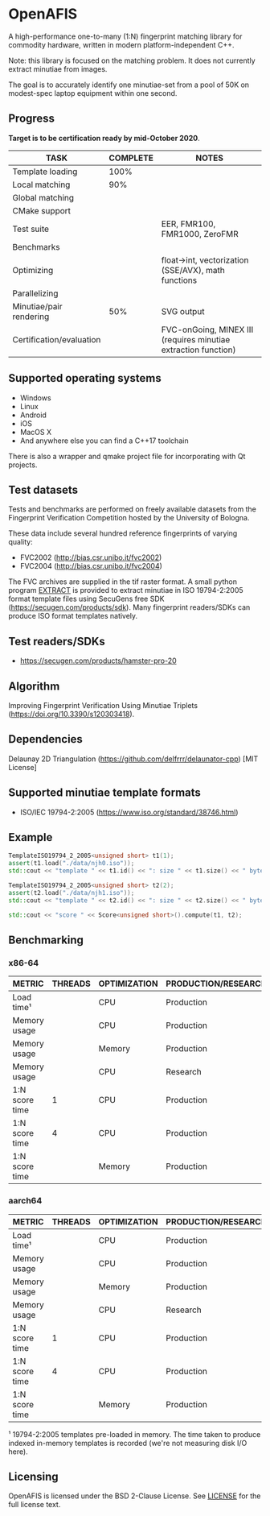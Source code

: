 # OpenAFIS

A high-performance one-to-many (1:N) fingerprint matching library for commodity hardware, written in modern platform-independent C++.

Note: this library is focused on the matching problem. It does not currently extract minutiae from images.

The goal is to accurately identify one minutiae-set from a pool of 50K on modest-spec laptop equipment within one second.

## Progress

**Target is to be certification ready by mid-October 2020**.

  | TASK | COMPLETE | NOTES |
  | ---- | -------- | ----- |
  | Template loading | 100% | |
  | Local matching | 90% | |
  | Global matching | | |
  | CMake support | | |
  | Test suite | | EER, FMR100, FMR1000, ZeroFMR |
  | Benchmarks | | |
  | Optimizing | | float->int, vectorization (SSE/AVX), math functions |
  | Parallelizing | | |
  | Minutiae/pair rendering | 50% | SVG output |
  | Certification/evaluation | | FVC-onGoing, MINEX III (requires minutiae extraction function) |

## Supported operating systems

- Windows
- Linux
- Android
- iOS
- MacOS X
- And anywhere else you can find a C++17 toolchain

There is also a wrapper and qmake project file for incorporating with Qt projects.

## Test datasets

Tests and benchmarks are performed on freely available datasets from the Fingerprint Verification Competition hosted by the University of Bologna.

These data include several hundred reference fingerprints of varying quality:

- FVC2002 (http://bias.csr.unibo.it/fvc2002)
- FVC2004 (http://bias.csr.unibo.it/fvc2004)

The FVC archives are supplied in the tif raster format. A small python program [EXTRACT][] is provided to extract minutiae in ISO 19794-2:2005 format template files using SecuGens free SDK (https://secugen.com/products/sdk). Many fingerprint readers/SDKs can produce ISO format templates natively.

## Test readers/SDKs

- https://secugen.com/products/hamster-pro-20

## Algorithm

Improving Fingerprint Verification Using Minutiae Triplets (https://doi.org/10.3390/s120303418).

## Dependencies

Delaunay 2D Triangulation (https://github.com/delfrrr/delaunator-cpp) [MIT License]

## Supported minutiae template formats

- ISO/IEC 19794-2:2005 (https://www.iso.org/standard/38746.html)

## Example

```C++
TemplateISO19794_2_2005<unsigned short> t1(1);
assert(t1.load("./data/njh0.iso"));
std::cout << "template " << t1.id() << ": size " << t1.size() << " bytes, #fingerprints " << t1.lmts().size() << std::endl;

TemplateISO19794_2_2005<unsigned short> t2(2);
assert(t2.load("./data/njh1.iso"));
std::cout << "template " << t2.id() << ": size " << t2.size() << " bytes, #fingerprints " << t2.lmts().size()) << std::endl;

std::cout << "score " << Score<unsigned short>().compute(t1, t2);
```

## Benchmarking

### x86-64

  | METRIC | THREADS | OPTIMIZATION | PRODUCTION/RESEARCH | RESULT |
  | ------ | ------- | ------------ | ------------------- | ------ |
  | Load time¹ | | CPU | Production |
  | Memory usage | | CPU | Production | |
  | Memory usage | | Memory | Production | |
  | Memory usage | | CPU | Research | |
  | 1:N score time | 1 | CPU | Production | |
  | 1:N score time | 4 | CPU | Production | |
  | 1:N score time | | Memory | Production | |

### aarch64

  | METRIC | THREADS | OPTIMIZATION | PRODUCTION/RESEARCH | RESULT |
  | ------ | ------- | ------------ | ------------------- | ------ |
  | Load time¹ | | CPU | Production |
  | Memory usage | | CPU | Production | |
  | Memory usage | | Memory | Production | |
  | Memory usage | | CPU | Research | |
  | 1:N score time | 1 | CPU | Production | |
  | 1:N score time | 4 | CPU | Production | |
  | 1:N score time | | Memory | Production | |

¹ 19794-2:2005 templates pre-loaded in memory. The time taken to produce indexed in-memory templates is recorded (we're not measuring disk I/O here).

## Licensing

OpenAFIS is licensed under the BSD 2-Clause License. See [LICENSE][] for the full license text.

[LICENSE]: https://github.com/neilharan/openafis/blob/master/LICENSE
[EXTRACT]: https://github.com/neilharan/openafis/blob/master/data/extract.py
